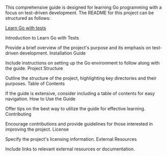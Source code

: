 This comprehensive guide is designed for learning Go programming with a focus on test-driven development. The README for this project can be structured as follows:

[Learn Go with tests](https://quii.gitbook.io/learn-go-with-tests)

Introduction to Learn Go with Tests

Provide a brief overview of the project's purpose and its emphasis on test-driven development.
Installation Guide

Include instructions on setting up the Go environment to follow along with the guide.
Project Structure

Outline the structure of the project, highlighting key directories and their purposes.
Table of Contents

If the guide is extensive, consider including a table of contents for easy navigation.
How to Use the Guide

Offer tips on the best way to utilize the guide for effective learning.
Contributing

Encourage contributions and provide guidelines for those interested in improving the project.
License

Specify the project's licensing information.
External Resources

Include links to relevant external resources or documentation.
